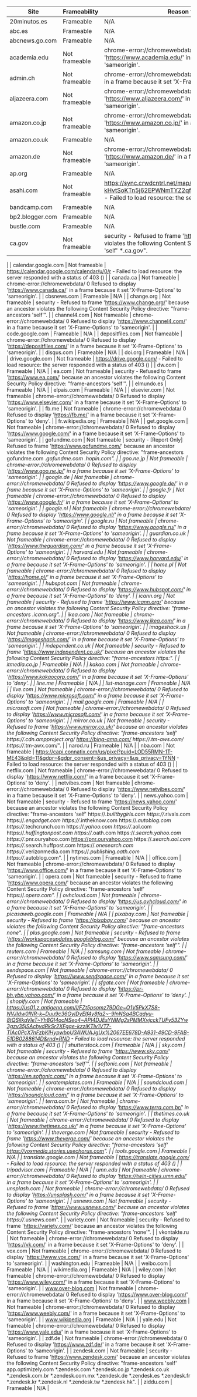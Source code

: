 | Site | Frameability | Reason for not being frameable |
|--------------|--------------|--------------------------------|
| 20minutos.es | Frameable | N/A |
| abc.es | Frameable | N/A |
| abcnews.go.com | Frameable | N/A |
| academia.edu | Not frameable | chrome-error://chromewebdata/ 0 Refused to display 'https://www.academia.edu/' in a frame because it set 'X-Frame-Options' to 'sameorigin'. |
| admin.ch | Not frameable | chrome-error://chromewebdata/ 0 Refused to display 'https://www.admin.ch/' in a frame because it set 'X-Frame-Options' to 'sameorigin'. |
| aljazeera.com | Not frameable | chrome-error://chromewebdata/ 0 Refused to display 'https://www.aljazeera.com/' in a frame because it set 'X-Frame-Options' to 'sameorigin'. |
| amazon.co.jp | Not frameable | chrome-error://chromewebdata/ 0 Refused to display 'https://www.amazon.co.jp/' in a frame because it set 'X-Frame-Options' to 'sameorigin'. |
| amazon.co.uk | Frameable | N/A |
| amazon.de | Not frameable | chrome-error://chromewebdata/ 0 Refused to display 'https://www.amazon.de/' in a frame because it set 'X-Frame-Options' to 'sameorigin'. |
| ap.org | Frameable | N/A |
| asahi.com | Not frameable | https://sync.crwdcntrl.net/map/c=14516/tp=OBRN/tpid=rx-kHvtSoKTn5j62EPWNmTYZ2qfuAR9VPZhXzkp9ppjRjopVJQaqRo9iPBXpowV1 - Failed to load resource: the server responded with a status of 403 () |
| bandcamp.com | Frameable | N/A |
| bp2.blogger.com | Frameable | N/A |
| bustle.com | Frameable | N/A |
| ca.gov | Not frameable | security - Refused to frame 'https://www.ca.gov/' because an ancestor violates the following Content Security Policy directive: "frame-ancestors 'self' *.ca.gov".
 |
| calendar.google.com | Not frameable | https://calendar.google.com/calendar/u/0/r - Failed to load resource: the server responded with a status of 403 () |
| canada.ca | Not frameable | chrome-error://chromewebdata/ 0 Refused to display 'https://www.canada.ca/' in a frame because it set 'X-Frame-Options' to 'sameorigin'. |
| cbsnews.com | Frameable | N/A |
| change.org | Not frameable | security - Refused to frame 'https://www.change.org/' because an ancestor violates the following Content Security Policy directive: "frame-ancestors 'self'".
 |
| channel4.com | Not frameable | chrome-error://chromewebdata/ 0 Refused to display 'https://www.channel4.com/' in a frame because it set 'X-Frame-Options' to 'sameorigin'. |
| code.google.com | Frameable | N/A |
| depositfiles.com | Not frameable | chrome-error://chromewebdata/ 0 Refused to display 'https://depositfiles.com/' in a frame because it set 'X-Frame-Options' to 'sameorigin'. |
| disqus.com | Frameable | N/A |
| doi.org | Frameable | N/A |
| drive.google.com | Not frameable | https://drive.google.com/ - Failed to load resource: the server responded with a status of 403 () |
| dw.com | Frameable | N/A |
| ea.com | Not frameable | security - Refused to frame 'https://www.ea.com/' because an ancestor violates the following Content Security Policy directive: "frame-ancestors 'self'".
 |
| elmundo.es | Frameable | N/A |
| elpais.com | Frameable | N/A |
| elsevier.com | Not frameable | chrome-error://chromewebdata/ 0 Refused to display 'https://www.elsevier.com/' in a frame because it set 'X-Frame-Options' to 'sameorigin'. |
| fb.me | Not frameable | chrome-error://chromewebdata/ 0 Refused to display 'https://fb.me/' in a frame because it set 'X-Frame-Options' to 'deny'. |
| fr.wikipedia.org | Frameable | N/A |
| get.google.com | Not frameable | chrome-error://chromewebdata/ 0 Refused to display 'https://www.google.com/' in a frame because it set 'X-Frame-Options' to 'sameorigin'. |
| gofundme.com | Not frameable | security - [Report Only] Refused to frame 'https://www.gofundme.com/' because an ancestor violates the following Content Security Policy directive: "frame-ancestors gofundme.com *.gofundme.com *.hopin.com".
 |
| goo.ne.jp | Not frameable | chrome-error://chromewebdata/ 0 Refused to display 'https://www.goo.ne.jp/' in a frame because it set 'X-Frame-Options' to 'sameorigin'. |
| google.de | Not frameable | chrome-error://chromewebdata/ 0 Refused to display 'https://www.google.de/' in a frame because it set 'X-Frame-Options' to 'sameorigin'. |
| google.fr | Not frameable | chrome-error://chromewebdata/ 0 Refused to display 'https://www.google.fr/' in a frame because it set 'X-Frame-Options' to 'sameorigin'. |
| google.nl | Not frameable | chrome-error://chromewebdata/ 0 Refused to display 'https://www.google.nl/' in a frame because it set 'X-Frame-Options' to 'sameorigin'. |
| google.ru | Not frameable | chrome-error://chromewebdata/ 0 Refused to display 'https://www.google.ru/' in a frame because it set 'X-Frame-Options' to 'sameorigin'. |
| guardian.co.uk | Not frameable | chrome-error://chromewebdata/ 0 Refused to display 'https://www.theguardian.com/' in a frame because it set 'X-Frame-Options' to 'sameorigin'. |
| harvard.edu | Not frameable | chrome-error://chromewebdata/ 0 Refused to display 'https://www.harvard.edu/' in a frame because it set 'X-Frame-Options' to 'sameorigin'. |
| home.pl | Not frameable | chrome-error://chromewebdata/ 0 Refused to display 'https://home.pl/' in a frame because it set 'X-Frame-Options' to 'sameorigin'. |
| hubspot.com | Not frameable | chrome-error://chromewebdata/ 0 Refused to display 'https://www.hubspot.com/' in a frame because it set 'X-Frame-Options' to 'deny'. |
| icann.org | Not frameable | security - Refused to frame 'https://www.icann.org/' because an ancestor violates the following Content Security Policy directive: "frame-ancestors *.icann.org".
 |
| ikea.com | Not frameable | chrome-error://chromewebdata/ 0 Refused to display 'https://www.ikea.com/' in a frame because it set 'X-Frame-Options' to 'sameorigin'. |
| imageshack.us | Not frameable | chrome-error://chromewebdata/ 0 Refused to display 'https://imageshack.com/' in a frame because it set 'X-Frame-Options' to 'sameorigin'. |
| independent.co.uk | Not frameable | security - Refused to frame 'https://www.independent.co.uk/' because an ancestor violates the following Content Security Policy directive: "frame-ancestors https:".
 |
| itmedia.co.jp | Frameable | N/A |
| kakao.com | Not frameable | chrome-error://chromewebdata/ 0 Refused to display 'https://www.kakaocorp.com/' in a frame because it set 'X-Frame-Options' to 'deny'. |
| line.me | Frameable | N/A |
| list-manage.com | Frameable | N/A |
| live.com | Not frameable | chrome-error://chromewebdata/ 0 Refused to display 'https://www.microsoft.com/' in a frame because it set 'X-Frame-Options' to 'sameorigin'. |
| mail.google.com | Frameable | N/A |
| microsoft.com | Not frameable | chrome-error://chromewebdata/ 0 Refused to display 'https://www.microsoft.com/' in a frame because it set 'X-Frame-Options' to 'sameorigin'. |
| mirror.co.uk | Not frameable | security - Refused to frame 'https://www.mirror.co.uk/' because an ancestor violates the following Content Security Policy directive: "frame-ancestors 'self' https://*.cdn.ampproject.org/ https://bing-amp.com/ https://*.tm-aws.com/ https://*.tm-awx.com/".
 |
| narod.ru | Frameable | N/A |
| nba.com | Not frameable | https://capi.connatix.com/us/pixel?puid=LOD55RMN-1T-ME43&pId=11&gdpr=&gdpr_consent=&us_privacy=&us_privacy=1YNN - Failed to load resource: the server responded with a status of 403 () |
| netflix.com | Not frameable | chrome-error://chromewebdata/ 0 Refused to display 'https://www.netflix.com/' in a frame because it set 'X-Frame-Options' to 'deny'. |
| netvibes.com | Not frameable | chrome-error://chromewebdata/ 0 Refused to display 'https://www.netvibes.com/' in a frame because it set 'X-Frame-Options' to 'deny'. |
| news.yahoo.com | Not frameable | security - Refused to frame 'https://news.yahoo.com/' because an ancestor violates the following Content Security Policy directive: "frame-ancestors 'self' https://*.builtbygirls.com https://*.rivals.com https://*.engadget.com https://*.intheknow.com https://*.autoblog.com https://*.techcrunch.com https://*.yahoo.com https://*.aol.com https://*.huffingtonpost.com https://*.oath.com https://*.search.yahoo.com https://*.pnr.ouryahoo.com https://pnr.ouryahoo.com https://*.search.aol.com https://*.search.huffpost.com https://*.onesearch.com https://*.verizonmedia.com https://*.publishing.oath.com https://*.autoblog.com".
 |
| nytimes.com | Frameable | N/A |
| office.com | Not frameable | chrome-error://chromewebdata/ 0 Refused to display 'https://www.office.com/' in a frame because it set 'X-Frame-Options' to 'sameorigin'. |
| opera.com | Not frameable | security - Refused to frame 'https://www.opera.com/' because an ancestor violates the following Content Security Policy directive: "frame-ancestors 'self' https://*.opera.com".
 |
| ovhcloud.com | Not frameable | chrome-error://chromewebdata/ 0 Refused to display 'https://us.ovhcloud.com/' in a frame because it set 'X-Frame-Options' to 'sameorigin'. |
| picasaweb.google.com | Frameable | N/A |
| pixabay.com | Not frameable | security - Refused to frame 'https://pixabay.com/' because an ancestor violates the following Content Security Policy directive: "frame-ancestors none".
 |
| plus.google.com | Not frameable | security - Refused to frame 'https://workspaceupdates.googleblog.com/' because an ancestor violates the following Content Security Policy directive: "frame-ancestors 'self'".
 |
| reuters.com | Frameable | N/A |
| samsung.com | Not frameable | chrome-error://chromewebdata/ 0 Refused to display 'https://www.samsung.com/' in a frame because it set 'X-Frame-Options' to 'sameorigin'. |
| sendspace.com | Not frameable | chrome-error://chromewebdata/ 0 Refused to display 'https://www.sendspace.com/' in a frame because it set 'X-Frame-Options' to 'sameorigin'. |
| sfgate.com | Not frameable | chrome-error://chromewebdata/ 0 Refused to display 'https://pr-bh.ybp.yahoo.com/' in a frame because it set 'X-Frame-Options' to 'deny'. |
| shopify.com | Not frameable | https://us01.z.antigena.com/l/FZt5psomz79DGe~O1V5PkX7S8-NVJIdw0INR-k~Duu9c36GyIDyElf4y8fa2~-9InNSq4BCadyu-8tQSiIkaVleT~Yh8GI4ocNSeo4~API4DJEsYNIMg2sPMMXvjcckTUFy53ZYw3gzv35jSAchydRkSr2XFgqe-kzzlKTlv1VT7-TlAc0PcX7nFzbKlHypwbpU3AWUAJgUx%2067EE678D-A931-49CD-9FAB-51DB0288614D&rnd=RND - Failed to load resource: the server responded with a status of 403 () |
| shutterstock.com | Frameable | N/A |
| sky.com | Not frameable | security - Refused to frame 'https://www.sky.com/' because an ancestor violates the following Content Security Policy directive: "frame-ancestors 'self'".
 |
| softonic.com | Not frameable | chrome-error://chromewebdata/ 0 Refused to display 'https://en.softonic.com/' in a frame because it set 'X-Frame-Options' to 'sameorigin'. |
| soratemplates.com | Frameable | N/A |
| soundcloud.com | Not frameable | chrome-error://chromewebdata/ 0 Refused to display 'https://soundcloud.com/' in a frame because it set 'X-Frame-Options' to 'sameorigin'. |
| terra.com.br | Not frameable | chrome-error://chromewebdata/ 0 Refused to display 'https://www.terra.com.br/' in a frame because it set 'X-Frame-Options' to 'sameorigin'. |
| thetimes.co.uk | Not frameable | chrome-error://chromewebdata/ 0 Refused to display 'https://www.thetimes.co.uk/' in a frame because it set 'X-Frame-Options' to 'sameorigin'. |
| theverge.com | Not frameable | security - Refused to frame 'https://www.theverge.com/' because an ancestor violates the following Content Security Policy directive: "frame-ancestors 'self' https://voxmedia.stories.usechorus.com".
 |
| tools.google.com | Frameable | N/A |
| translate.google.com | Not frameable | https://translate.google.com/ - Failed to load resource: the server responded with a status of 403 () |
| tripadvisor.com | Frameable | N/A |
| umn.edu | Not frameable | chrome-error://chromewebdata/ 0 Refused to display 'https://twin-cities.umn.edu/' in a frame because it set 'X-Frame-Options' to 'sameorigin'. |
| unsplash.com | Not frameable | chrome-error://chromewebdata/ 0 Refused to display 'https://unsplash.com/' in a frame because it set 'X-Frame-Options' to 'sameorigin'. |
| usnews.com | Not frameable | security - Refused to frame 'https://www.usnews.com/' because an ancestor violates the following Content Security Policy directive: "frame-ancestors 'self' https://*.usnews.com".
 |
| variety.com | Not frameable | security - Refused to frame 'https://variety.com/' because an ancestor violates the following Content Security Policy directive: "frame-ancestors 'none'".
 |
| vkontakte.ru | Not frameable | chrome-error://chromewebdata/ 0 Refused to display 'https://vk.com/' in a frame because it set 'X-Frame-Options' to 'deny'. |
| vox.com | Not frameable | chrome-error://chromewebdata/ 0 Refused to display 'https://www.vox.com/' in a frame because it set 'X-Frame-Options' to 'sameorigin'. |
| washington.edu | Frameable | N/A |
| weibo.com | Frameable | N/A |
| wikimedia.org | Frameable | N/A |
| wiley.com | Not frameable | chrome-error://chromewebdata/ 0 Refused to display 'https://www.wiley.com/' in a frame because it set 'X-Frame-Options' to 'sameorigin'. |
| www.over-blog.com | Not frameable | chrome-error://chromewebdata/ 0 Refused to display 'https://www.over-blog.com/' in a frame because it set 'X-Frame-Options' to 'deny'. |
| www.weebly.com | Not frameable | chrome-error://chromewebdata/ 0 Refused to display 'https://www.weebly.com/' in a frame because it set 'X-Frame-Options' to 'sameorigin'. |
| www.wikipedia.org | Frameable | N/A |
| yale.edu | Not frameable | chrome-error://chromewebdata/ 0 Refused to display 'https://www.yale.edu/' in a frame because it set 'X-Frame-Options' to 'sameorigin'. |
| zdf.de | Not frameable | chrome-error://chromewebdata/ 0 Refused to display 'https://www.zdf.de/' in a frame because it set 'X-Frame-Options' to 'sameorigin'. |
| zendesk.com | Not frameable | security - Refused to frame 'https://www.zendesk.com/' because an ancestor violates the following Content Security Policy directive: "frame-ancestors 'self' app.optimizely.com *.zendesk.com *.zendesk.co.jp *.zendesk.co.uk *.zendesk.com.br *.zendesk.com.mx *.zendesk.de *.zendesk.es *.zendesk.fr *.zendesk.kr *.zendesk.nl *.zendesk.tw *.zendesk.hk".
 |
| ziddu.com | Frameable | N/A |
